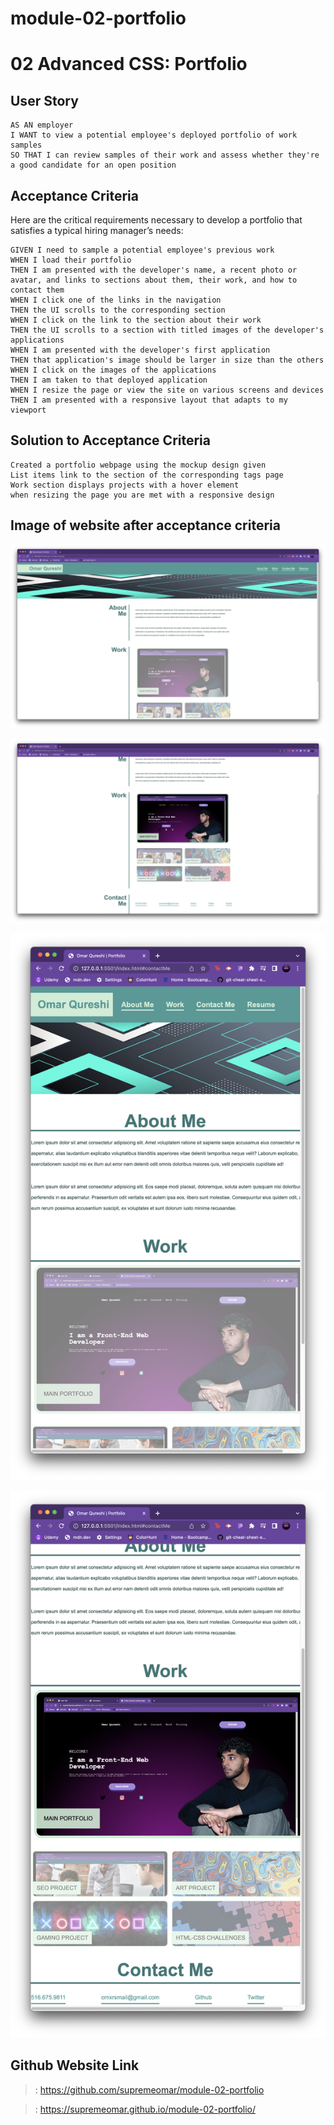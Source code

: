 # module-02-portfolio
# 02 Advanced CSS: Portfolio
## User Story

```
AS AN employer
I WANT to view a potential employee's deployed portfolio of work samples
SO THAT I can review samples of their work and assess whether they're a good candidate for an open position
```


## Acceptance Criteria

Here are the critical requirements necessary to develop a portfolio that satisfies a typical hiring manager’s needs:

```
GIVEN I need to sample a potential employee's previous work
WHEN I load their portfolio
THEN I am presented with the developer's name, a recent photo or avatar, and links to sections about them, their work, and how to contact them
WHEN I click one of the links in the navigation
THEN the UI scrolls to the corresponding section
WHEN I click on the link to the section about their work
THEN the UI scrolls to a section with titled images of the developer's applications
WHEN I am presented with the developer's first application
THEN that application's image should be larger in size than the others
WHEN I click on the images of the applications
THEN I am taken to that deployed application
WHEN I resize the page or view the site on various screens and devices
THEN I am presented with a responsive layout that adapts to my viewport
```

## Solution to Acceptance Criteria
```
Created a portfolio webpage using the mockup design given
List items link to the section of the corresponding tags page
Work section displays projects with a hover element
when resizing the page you are met with a responsive design
```

## Image of website after acceptance criteria

![Final images of website upon criteria completion](./images/module-2-ss1.png)

![Final images of website upon criteria completion](./images/module-2-ss2.png)

![Final images of website upon criteria completion](./images/module-2-ss3.png)

![Final images of website upon criteria completion](./images/module-2-ss4.png)

## Github Website Link
>: https://github.com/supremeomar/module-02-portfolio

>: https://supremeomar.github.io/module-02-portfolio/
